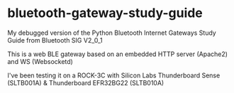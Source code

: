 # bluetooth-gateway-study-guide
My debugged version of the Python Bluetooth Internet Gateways Study Guide from Bluetooth SIG V2_0_1

This is a web BLE gateway based on an embedded HTTP server (Apache2) and WS (Websocketd)

I've been testing it on a ROCK-3C with Silicon Labs Thunderboard Sense (SLTB001A) & Thunderboard EFR32BG22 (SLTB010A)

